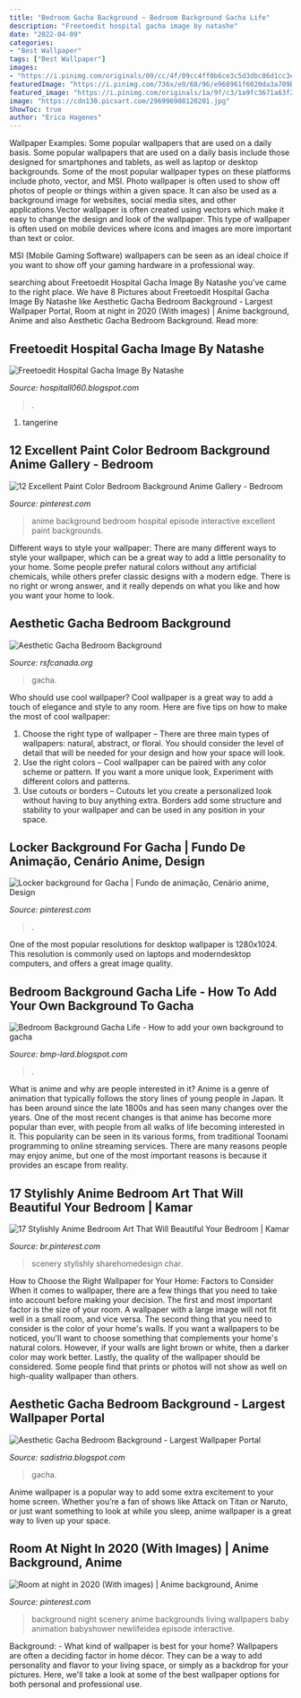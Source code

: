 ```yaml
---
title: "Bedroom Gacha Background ~ Bedroom Background Gacha Life"
description: "Freetoedit hospital gacha image by natashe"
date: "2022-04-09"
categories:
- "Best Wallpaper"
tags: ["Best Wallpaper"]
images:
- "https://i.pinimg.com/originals/09/cc/4f/09cc4ff0b6ce3c5d3dbc86d1cc3e4d9f.jpg"
featuredImage: "https://i.pinimg.com/736x/e9/68/96/e968961f6020da3a709b43317bad6585.jpg"
featured_image: "https://i.pinimg.com/originals/1a/9f/c3/1a9fc3671a63f247d01ab56801d4ddde.jpg"
image: "https://cdn130.picsart.com/296996908120201.jpg"
ShowToc: true
author: "Erica Hagenes"
---
```



Wallpaper Examples: Some popular wallpapers that are used on a daily basis.
Some popular wallpapers that are used on a daily basis include those designed for smartphones and tablets, as well as laptop or desktop backgrounds. Some of the most popular wallpaper types on these platforms include photo, vector, and MSI. 
Photo wallpaper is often used to show off photos of people or things within a given space. It can also be used as a background image for websites, social media sites, and other applications.Vector wallpaper is often created using vectors which make it easy to change the design and look of the wallpaper. This type of wallpaper is often used on mobile devices where icons and images are more important than text or color. 

MSI (Mobile Gaming Software) wallpapers can be seen as an ideal choice if you want to show off your gaming hardware in a professional way.

	

		
searching about Freetoedit Hospital Gacha Image By Natashe you've came to the right place. We have 8 Pictures about Freetoedit Hospital Gacha Image By Natashe like Aesthetic Gacha Bedroom Background - Largest Wallpaper Portal, Room at night in 2020 (With images) | Anime background, Anime and also Aesthetic Gacha Bedroom Background. Read more:
		
    
## Freetoedit Hospital Gacha Image By Natashe

<img loading=lazy src="http://cdn130.picsart.com/280861809020201.jpg" onerror="this.onerror=null;this.src='https://tse2.mm.bing.net/th?id=OIP.ivnf80y4H5LdjW25a6ygowHaDt&amp;pid=15.1';" alt="Freetoedit Hospital Gacha Image By Natashe">

_Source: hospitall060.blogspot.com_

>. 

	

1. tangerine 

    
## 12 Excellent Paint Color Bedroom Background Anime Gallery - Bedroom

<img loading=lazy src="https://i.pinimg.com/originals/1a/9f/c3/1a9fc3671a63f247d01ab56801d4ddde.jpg" onerror="this.onerror=null;this.src='https://tse1.mm.bing.net/th?id=OIP.cugjr-rbHYHYAT6-wpHxRgHaEY&amp;pid=15.1';" alt="12 Excellent Paint Color Bedroom Background Anime Gallery - Bedroom">

_Source: pinterest.com_

>anime background bedroom hospital episode interactive excellent paint backgrounds. 

	

Different ways to style your wallpaper:
There are many different ways to style your wallpaper, which can be a great way to add a little personality to your home. Some people prefer natural colors without any artificial chemicals, while others prefer classic designs with a modern edge. There is no right or wrong answer, and it really depends on what you like and how you want your home to look.

    
## Aesthetic Gacha Bedroom Background

<img loading=lazy src="https://i.pinimg.com/originals/4e/61/99/4e619954c932433b9d308c9cb9107d4a.png" onerror="this.onerror=null;this.src='https://tse4.mm.bing.net/th?id=OIP.3fEhuwnAicycrlWJfhaqfgHaEY&amp;pid=15.1';" alt="Aesthetic Gacha Bedroom Background">

_Source: rsfcanada.org_

>gacha. 

	

Who should use cool wallpaper?
Cool wallpaper is a great way to add a touch of elegance and style to any room. Here are five tips on how to make the most of cool wallpaper: 
1) Choose the right type of wallpaper – There are three main types of wallpapers: natural, abstract, or floral. You should consider the level of detail that will be needed for your design and how your space will look. 
2) Use the right colors – Cool wallpaper can be paired with any color scheme or pattern. If you want a more unique look, Experiment with different colors and patterns. 
3) Use cutouts or borders – Cutouts let you create a personalized look without having to buy anything extra. Borders add some structure and stability to your wallpaper and can be used in any position in your space.

    
## Locker Background For Gacha | Fundo De Animação, Cenário Anime, Design

<img loading=lazy src="https://i.pinimg.com/736x/e9/68/96/e968961f6020da3a709b43317bad6585.jpg" onerror="this.onerror=null;this.src='https://tse2.mm.bing.net/th?id=OIP.cDmranDE-VNxBp2EY6RrTwHaEK&amp;pid=15.1';" alt="Locker background for Gacha | Fundo de animação, Cenário anime, Design">

_Source: pinterest.com_

>. 

	

One of the most popular resolutions for desktop wallpaper is 1280x1024. This resolution is commonly used on laptops and moderndesktop computers, and offers a great image quality.

    
## Bedroom Background Gacha Life - How To Add Your Own Background To Gacha

<img loading=lazy src="https://cdn130.picsart.com/296996908120201.jpg" onerror="this.onerror=null;this.src='https://tse3.mm.bing.net/th?id=OIP.iVHkknK90Srswxc8LlS8mAHaFj&amp;pid=15.1';" alt="Bedroom Background Gacha Life - How to add your own background to gacha">

_Source: bmp-lard.blogspot.com_

>. 

	

What is anime and why are people interested in it?
Anime is a genre of animation that typically follows the story lines of young people in Japan. It has been around since the late 1800s and has seen many changes over the years. One of the most recent changes is that anime has become more popular than ever, with people from all walks of life becoming interested in it. This popularity can be seen in its various forms, from traditional Toonami programming to online streaming services. There are many reasons people may enjoy anime, but one of the most important reasons is because it provides an escape from reality.

    
## 17 Stylishly Anime Bedroom Art That Will Beautiful Your Bedroom | Kamar

<img loading=lazy src="https://i.pinimg.com/736x/ca/05/89/ca0589d41bcadb5db378a21cdcd9fe59.jpg" onerror="this.onerror=null;this.src='https://tse2.mm.bing.net/th?id=OIP.bMfozbUDA5RGpcOw6O8HGwHaI_&amp;pid=15.1';" alt="17 Stylishly Anime Bedroom Art That Will Beautiful Your Bedroom | Kamar">

_Source: br.pinterest.com_

>scenery stylishly sharehomedesign char. 

	

How to Choose the Right Wallpaper for Your Home: Factors to Consider
When it comes to wallpaper, there are a few things that you need to take into account before making your decision. The first and most important factor is the size of your room. A wallpaper with a large image will not fit well in a small room, and vice versa. 
The second thing that you need to consider is the color of your home's walls. If you want a wallpapers to be noticed, you'll want to choose something that complements your home's natural colors. However, if your walls are light brown or white, then a darker color may work better. 
Lastly, the quality of the wallpaper should be considered. Some people find that prints or photos will not show as well on high-quality wallpaper than others.

    
## Aesthetic Gacha Bedroom Background - Largest Wallpaper Portal

<img loading=lazy src="https://i.pinimg.com/originals/09/cc/4f/09cc4ff0b6ce3c5d3dbc86d1cc3e4d9f.jpg" onerror="this.onerror=null;this.src='https://tse3.mm.bing.net/th?id=OIP.PSPRz1DiCQycBc4MsyU75QHaEY&amp;pid=15.1';" alt="Aesthetic Gacha Bedroom Background - Largest Wallpaper Portal">

_Source: sadistria.blogspot.com_

>gacha. 

	

Anime wallpaper is a popular way to add some extra excitement to your home screen. Whether you’re a fan of shows like Attack on Titan or Naruto, or just want something to look at while you sleep, anime wallpaper is a great way to liven up your space.

    
## Room At Night In 2020 (With Images) | Anime Background, Anime

<img loading=lazy src="https://i.pinimg.com/originals/a4/86/0f/a4860f0496b1ae288214fe8bc254f2e4.jpg" onerror="this.onerror=null;this.src='https://tse1.mm.bing.net/th?id=OIP.2OZxKKwKvI4EO--ZInsjAgHaFS&amp;pid=15.1';" alt="Room at night in 2020 (With images) | Anime background, Anime">

_Source: pinterest.com_

>background night scenery anime backgrounds living wallpapers baby animation babyshower newlifeidea episode interactive. 

	

Background: - What kind of wallpaper is best for your home?
Wallpapers are often a deciding factor in home décor. They can be a way to add personality and flavor to your living space, or simply as a backdrop for your pictures. Here, we'll take a look at some of the best wallpaper options for both personal and professional use.

